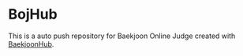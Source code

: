 # BojHub
This is a auto push repository for Baekjoon Online Judge created with [BaekjoonHub](https://github.com/BaekjoonHub/BaekjoonHub).
